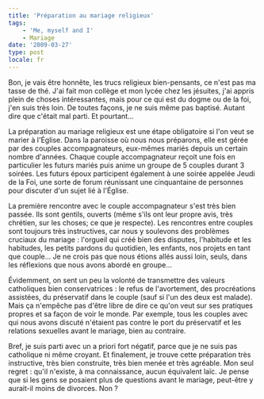 ```yaml
---
title: 'Préparation au mariage religieux'
tags:
    - 'Me, myself and I'
    - Mariage
date: '2009-03-27'
type: post
locale: fr
---
```


Bon, je vais être honnête, les trucs religieux bien-pensants, ce n'est pas ma tasse de thé. J'ai fait mon collège et mon lycée chez les jésuites, j'ai appris plein de choses intéressantes, mais pour ce qui est du dogme ou de la foi, j'en suis très loin. De toutes façons, je ne suis même pas baptisé. Autant dire que c'était mal parti. Et pourtant…

<!-- more -->

La préparation au mariage religieux est une étape obligatoire si l'on veut se marier à l'Église. Dans la paroisse où nous nous préparons, elle est gérée par des couples accompagnateurs, eux-mêmes mariés depuis un certain nombre d'années. Chaque couple accompagnateur reçoit une fois en particulier les futurs mariés puis anime un groupe de 5 couples durant 3 soirées.
Les futurs époux participent également à une soirée appelée Jeudi de la Foi, une sorte de forum réunissant une cinquantaine de personnes pour discuter d'un sujet lié à l'Église.

La première rencontre avec le couple accompagnateur s'est très bien passée. Ils sont gentils, ouverts (même s'ils ont leur propre avis, très chrétien, sur les choses; ce que je respecte). Les rencontres entre couples sont toujours très instructives, car nous y soulevons des problèmes cruciaux du mariage&nbsp;: l'orgueil qui créé bien des disputes, l'habitude et les habitudes, les petits pardons du quotidien, les enfants, nos projets en tant que couple… Je ne crois pas que nous étions allés aussi loin, seuls, dans les réflexions que nous avons abordé en groupe…

Évidemment, on sent un peu la volonté de transmettre des valeurs catholiques bien conservatrices&nbsp;: le refus de l'avortement, des procréations assistées, du préservatif dans le couple (sauf si l'un des deux est malade). Mais ça n'empêche pas d'être libre de dire ce qu'on veut sur ses pratiques propres et sa façon de voir le monde. Par exemple, tous les couples avec qui nous avons discuté n'étaient pas contre le port du préservatif et les relations sexuelles avant le mariage, bien au contraire.

Bref, je suis parti avec un a priori fort négatif, parce que je ne suis pas catholique ni même croyant. Et finalement, je trouve cette préparation très instructive, très bien construite, très bien menée et très agréable. Mon seul regret&nbsp;: qu'il n'existe, à ma connaissance, aucun équivalent laïc. Je pense que si les gens se posaient plus de questions avant le mariage, peut-être y aurait-il moins de divorces. Non&nbsp;?
